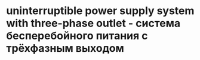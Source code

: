 # uninterruptible power supply system with three-phase outlet - система бесперебойного питания с трёхфазным выходом
